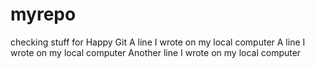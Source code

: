 # myrepo
checking stuff for Happy Git
A line I wrote on my local computer
A line I wrote on my local computer
Another line I wrote on my local computer
